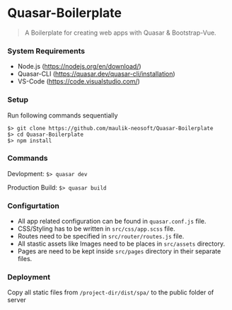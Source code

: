# Quasar-Boilerplate

> A Boilerplate for creating web apps with Quasar & Bootstrap-Vue.

### System Requirements
- Node.js (https://nodejs.org/en/download/)
- Quasar-CLI (https://quasar.dev/quasar-cli/installation)
- VS-Code (https://code.visualstudio.com/)

### Setup

Run following commands sequentially

```
$> git clone https://github.com/maulik-neosoft/Quasar-Boilerplate
$> cd Quasar-Boilerplate
$> npm install
```

### Commands
Devlopment:
```$> quasar dev```

Production Build:
```$> quasar build```

### Configurtation
- All app related configuration can be found in `quasar.conf.js` file.
- CSS/Styling has to be written in `src/css/app.scss` file.
- Routes need to be specified in `src/router/routes.js` file.
- All stastic assets like Images need to be places in `src/assets` directory.
- Pages are need to be kept inside `src/pages` directory in their separate files.

### Deployment
Copy all static files from `/project-dir/dist/spa/` to the public folder of server

